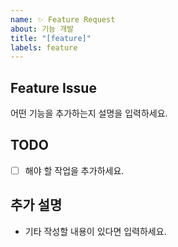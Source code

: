 ```yaml
---
name: ✨ Feature Request
about: 기능 개발
title: "[feature]"
labels: feature
---
```


## Feature Issue
어떤 기능을 추가하는지 설명을 입력하세요.

## TODO
- [ ] 해야 할 작업을 추가하세요.

## 추가 설명
- 기타 작성할 내용이 있다면 입력하세요.